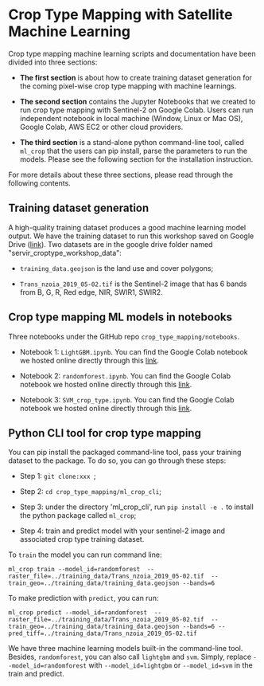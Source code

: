 # Crop Type Mapping with Satellite Machine Learning
Crop type mapping machine learning scripts and documentation have been divided into three sections:

- **The first section** is about how to create training dataset generation for the coming pixel-wise crop type mapping with machine learnings.

- **The second section** contains the Jupyter Notebooks that we created to run crop type mapping with Sentinel-2 on Google Colab. Users can run independent notebook in local machine (Window, Linux or Mac OS), Google Colab, AWS EC2 or other cloud providers.

- **The third section** is a stand-alone python command-line tool, called `ml_crop` that the users can pip install, parse the parameters to run the models. Please see the following section for the installation instruction.

For more details about these three sections, please read through the following contents.

## Training dataset generation
A high-quality training dataset produces a good machine learning model output. We have the training dataset to run this workshop saved on Google Drive ([link](https://drive.google.com/drive/folders/1jM2mBsJ81QfmyaKZNeXSTyi_IOVr_3Vs?usp=sharing)). Two datasets are in the google drive folder named "servir_croptype_workshop_data":

- `training_data.geojson` is the land use and cover polygons;

- `Trans_nzoia_2019_05-02.tif` is the Sentinel-2 image that has 6 bands from B, G, R, Red edge, NIR, SWIR1, SWIR2.


## Crop type mapping ML models in notebooks

Three notebooks under the GitHub repo `crop_type_mapping/notebooks`.

- Notebook 1: `LightGBM.ipynb`. You can find the Google Colab notebook we hosted online directly through this [link](https://colab.research.google.com/drive/1wcz5PRDmM3MvSccqgb5WXpWmVuGB2jYh).

- Notebook 2: `randomforest.ipynb`. You can find the Google Colab notebook we hosted online directly through this [link](https://colab.research.google.com/drive/1NIuDieA5ep45hFboJFbaI3Lg6iZX5GFG).

- Notebook 3: `SVM_crop_type.ipynb`. You can find the Google Colab notebook we hosted online directly through this [link](https://colab.research.google.com/drive/1Q1Wki8m4iL8q1hU3S4rr83c8V0dPTMLl).


## Python CLI tool for crop type mapping

You can pip install the packaged command-line tool, pass your training dataset to the package.
To do so, you can go through these steps:

- Step 1: `git clone:xxx `;

- Step 2: `cd crop_type_mapping/ml_crop_cli`;

- Step 3: under the directory 'ml_crop_cli', run `pip install -e .` to install the python package called `ml_crop`;

- Step 4: train and predict model with your sentinel-2 image and associated crop type training dataset.

To `train` the model you can run command line:

```
ml_crop train --model_id=randomforest  --raster_file=../training_data/Trans_nzoia_2019_05-02.tif  --train_geo=../training_data/training_data.geojson --bands=6
```

To make prediction with `predict`, you can run:

```
ml_crop predict --model_id=randomforest  --raster_file=../training_data/Trans_nzoia_2019_05-02.tif  --train_geo=../training_data/training_data.geojson --bands=6 --pred_tiff=../training_data/Trans_nzoia_2019_05-02.tif
```

We have three machine learning models built-in the command-line tool. Besides, `randomforest`, you can also call `lightgbm` and `svm`. Simply, replace `--model_id=randomforest` with `--model_id=lightgbm` or `--model_id=svm` in the train and predict.
